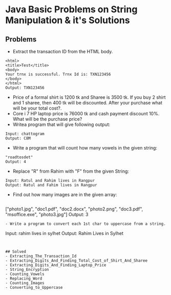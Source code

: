# Java Basic Problems on String Manipulation & it's Solutions

## Problems 
- Extract the transaction ID from the HTML body.
 ```
<html>
<title>Test</title>
<body>
Your trnx is successful. Trnx Id is: TXN123456
</body>
</html>
Output: TXN123456
 ```
- Price of a formal shirt is 1200 tk and Sharee is 3500 tk. If you buy 2 shirt and 1 sharee, then 400 tk will be discounted. After your purchase what will be your total cost?.
- Core i 7 HP laptop price is 76000 tk and cash payment discount 10%. What will be the purchase price?
 - Writea program that will give following output:
  ```
Input: chattogram
Output: C8M
 ```
 - Write a program that will count how many vowels in the given string:
 ```
"roadtosdet"
Output: 4
 ``` 
 - Replace "R" from Rahim with "F" from the given String:
  ```
Input: Ratul and Rahim lives in Rangpur
Output: Ratul and Fahim lives in Rangpur
 ```
 - Find out how many images are in the given array:
   ```
["photo1.jpg", "doc1.pdf", "doc2.docx", "photo2.png", "doc3.pdf", "msoffice.exe", "photo3.jpg"]
Output: 3
 ```
 - Write a program to convert each 1st char to uppercase from a string.
   ```
Input: rahim lives in sylhet
Output: Rahim Lives in Sylhet
 ```
 
 
 ## Solved
 - Extracting_The_Transaction_Id
 - Extracting_Digits_And_Finding_Total_Cost_of_Shirt_And_Sharee
 - Extracting_Digits_And_Finding_Laptop_Price
 - String_Encryption
 - Counting_Vowels
 - Replacing_Word
 - Counting_Images
 - Converting_to_Uppercase


